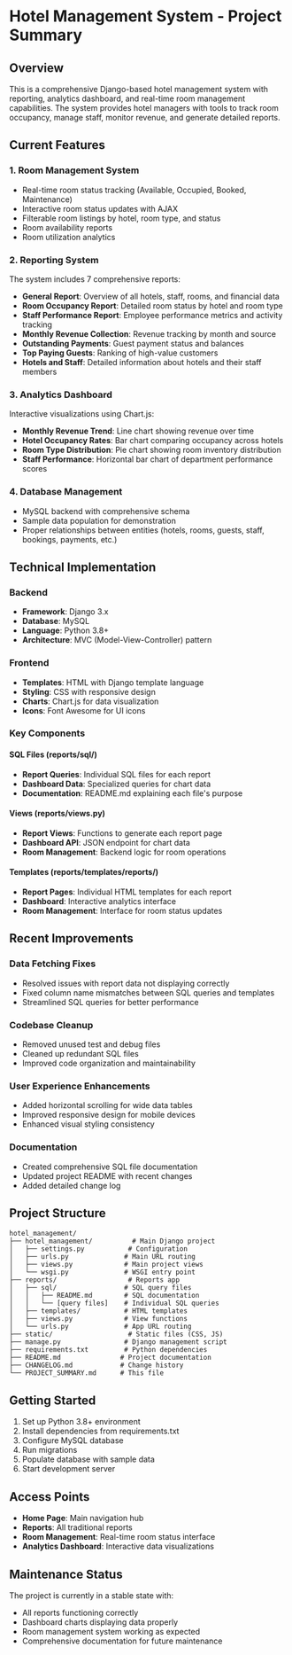 # Hotel Management System - Project Summary

## Overview
This is a comprehensive Django-based hotel management system with reporting, analytics dashboard, and real-time room management capabilities. The system provides hotel managers with tools to track room occupancy, manage staff, monitor revenue, and generate detailed reports.

## Current Features

### 1. Room Management System
- Real-time room status tracking (Available, Occupied, Booked, Maintenance)
- Interactive room status updates with AJAX
- Filterable room listings by hotel, room type, and status
- Room availability reports
- Room utilization analytics

### 2. Reporting System
The system includes 7 comprehensive reports:
- **General Report**: Overview of all hotels, staff, rooms, and financial data
- **Room Occupancy Report**: Detailed room status by hotel and room type
- **Staff Performance Report**: Employee performance metrics and activity tracking
- **Monthly Revenue Collection**: Revenue tracking by month and source
- **Outstanding Payments**: Guest payment status and balances
- **Top Paying Guests**: Ranking of high-value customers
- **Hotels and Staff**: Detailed information about hotels and their staff members

### 3. Analytics Dashboard
Interactive visualizations using Chart.js:
- **Monthly Revenue Trend**: Line chart showing revenue over time
- **Hotel Occupancy Rates**: Bar chart comparing occupancy across hotels
- **Room Type Distribution**: Pie chart showing room inventory distribution
- **Staff Performance**: Horizontal bar chart of department performance scores

### 4. Database Management
- MySQL backend with comprehensive schema
- Sample data population for demonstration
- Proper relationships between entities (hotels, rooms, guests, staff, bookings, payments, etc.)

## Technical Implementation

### Backend
- **Framework**: Django 3.x
- **Database**: MySQL
- **Language**: Python 3.8+
- **Architecture**: MVC (Model-View-Controller) pattern

### Frontend
- **Templates**: HTML with Django template language
- **Styling**: CSS with responsive design
- **Charts**: Chart.js for data visualization
- **Icons**: Font Awesome for UI icons

### Key Components

#### SQL Files (reports/sql/)
- **Report Queries**: Individual SQL files for each report
- **Dashboard Data**: Specialized queries for chart data
- **Documentation**: README.md explaining each file's purpose

#### Views (reports/views.py)
- **Report Views**: Functions to generate each report page
- **Dashboard API**: JSON endpoint for chart data
- **Room Management**: Backend logic for room operations

#### Templates (reports/templates/reports/)
- **Report Pages**: Individual HTML templates for each report
- **Dashboard**: Interactive analytics interface
- **Room Management**: Interface for room status updates

## Recent Improvements

### Data Fetching Fixes
- Resolved issues with report data not displaying correctly
- Fixed column name mismatches between SQL queries and templates
- Streamlined SQL queries for better performance

### Codebase Cleanup
- Removed unused test and debug files
- Cleaned up redundant SQL files
- Improved code organization and maintainability

### User Experience Enhancements
- Added horizontal scrolling for wide data tables
- Improved responsive design for mobile devices
- Enhanced visual styling consistency

### Documentation
- Created comprehensive SQL file documentation
- Updated project README with recent changes
- Added detailed change log

## Project Structure

```
hotel_management/
├── hotel_management/          # Main Django project
│   ├── settings.py           # Configuration
│   ├── urls.py              # Main URL routing
│   ├── views.py             # Main project views
│   └── wsgi.py              # WSGI entry point
├── reports/                  # Reports app
│   ├── sql/                 # SQL query files
│   │   ├── README.md        # SQL documentation
│   │   └── [query files]    # Individual SQL queries
│   ├── templates/           # HTML templates
│   ├── views.py             # View functions
│   └── urls.py              # App URL routing
├── static/                   # Static files (CSS, JS)
├── manage.py                # Django management script
├── requirements.txt         # Python dependencies
├── README.md               # Project documentation
├── CHANGELOG.md            # Change history
└── PROJECT_SUMMARY.md      # This file
```

## Getting Started

1. Set up Python 3.8+ environment
2. Install dependencies from requirements.txt
3. Configure MySQL database
4. Run migrations
5. Populate database with sample data
6. Start development server

## Access Points

- **Home Page**: Main navigation hub
- **Reports**: All traditional reports
- **Room Management**: Real-time room status interface
- **Analytics Dashboard**: Interactive data visualizations

## Maintenance Status

The project is currently in a stable state with:
- All reports functioning correctly
- Dashboard charts displaying data properly
- Room management system working as expected
- Comprehensive documentation for future maintenance